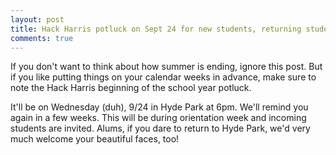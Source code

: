 ```yaml
---
layout: post
title: Hack Harris potluck on Sept 24 for new students, returning students, and alums!
comments: true
---
```


If you don't want to think about how summer is ending, ignore this post. But if you like putting things on your calendar weeks in advance, make sure to note the Hack Harris beginning of the school year potluck. 

It'll be on Wednesday (duh), 9/24 in Hyde Park at 6pm. We'll remind you again in a few weeks. This will be during orientation week and incoming students are invited. Alums, if you dare to return to Hyde Park, we'd very much welcome your beautiful faces, too! 
